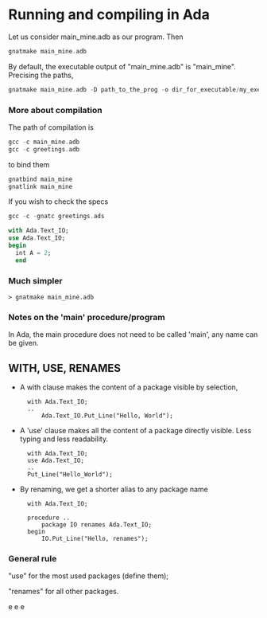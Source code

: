 # Running and compiling in Ada

Let us consider main_mine.adb as our program. Then
```ada
gnatmake main_mine.adb
```
By default, the executable output of "main_mine.adb" is "main_mine".
Precising the paths,

```Ada
gnatmake main_mine.adb -D path_to_the_prog -o dir_for_executable/my_executable_file_with_the_name_i_want
```


### More about compilation

The path of compilation is
```Ada
gcc -c main_mine.adb
gcc -c greetings.adb
```
to bind them
```Ada
gnatbind main_mine
gnatlink main_mine
```
  
If you wish to check the specs
```ada  
gcc -c -gnatc greetings.ads
```

```Ada
with Ada.Text_IO;
use Ada.Text_IO;
begin
  int A = 2;
  end
  ```
  

    
  ### Much simpler
  
    > gnatmake main_mine.adb
      

    

### Notes on the 'main' procedure/program
In Ada, the main procedure does not need to be called 'main', any name can be given.



## WITH, USE, RENAMES

- A with clause makes the content of a package visible by selection,

        with Ada.Text_IO;
        ..
            Ada.Text_IO.Put_Line("Hello, World");
            
- A 'use' clause makes all the content of a package directly visible. Less typing and less readability.

        with Ada.Text_IO;
        use Ada.Text_IO;
        ..
        Put_Line("Hello_World");
    

- By renaming, we get a shorter alias to any package name

        with Ada.Text_IO;
        
        procedure ..
            package IO renames Ada.Text_IO;
        begin
            IO.Put_Line("Hello, renames");
            


### General rule
"use" for the most used packages (define them);

"renames" for all other packages.

e
e
e
